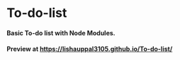 # To-do-list

#### Basic To-do list with Node Modules.
#### Preview at https://lishauppal3105.github.io/To-do-list/
